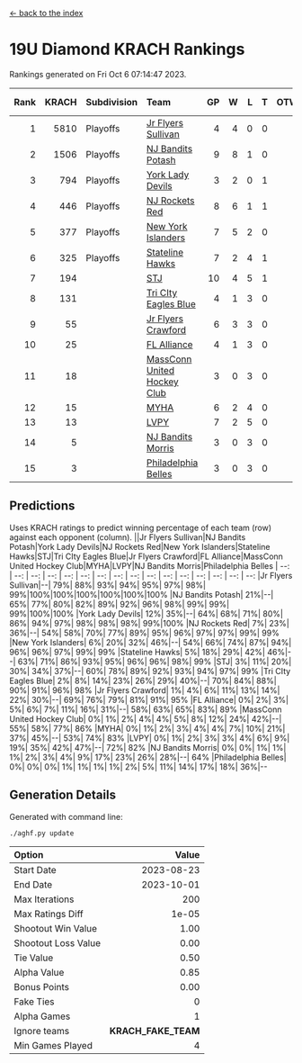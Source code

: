[<- back to the index](readme.md)
# 19U Diamond KRACH Rankings
Rankings generated on Fri Oct  6 07:14:47 2023.

Rank|KRACH|Subdivision|Team|GP|W|L|T|OTW|OTL|SoS|Exp Wins|Win Diff
---:|---:|:---|:---|---:|---:|---:|---:|---:|---:|---:|---:|---:
1|5810|Playoffs|[Jr Flyers Sullivan](https://gamesheetstats.com/seasons/3663/teams/140859/schedule)|4|4|0|0|1|0|183|4.8|-0.0
2|1506|Playoffs|[NJ Bandits Potash](https://gamesheetstats.com/seasons/3663/teams/140857/schedule)|9|8|1|0|0|0|209|8.9|0.0
3|794|Playoffs|[York Lady Devils](https://gamesheetstats.com/seasons/3663/teams/140856/schedule)|3|2|0|1|0|0|183|3.4|0.0
4|446|Playoffs|[NJ Rockets Red](https://gamesheetstats.com/seasons/3663/teams/140855/schedule)|8|6|1|1|0|0|225|7.4|0.0
5|377|Playoffs|[New York Islanders](https://gamesheetstats.com/seasons/3663/teams/140861/schedule)|7|5|2|0|0|0|330|5.9|0.0
6|325|Playoffs|[Stateline Hawks](https://gamesheetstats.com/seasons/3663/teams/141851/schedule)|7|2|4|1|0|1|1951|3.3|-0.0
7|194||[STJ](https://gamesheetstats.com/seasons/3663/teams/140858/schedule)|10|4|5|1|0|0|550|5.4|0.0
8|131||[Tri CIty Eagles Blue](https://gamesheetstats.com/seasons/3663/teams/140852/schedule)|4|1|3|0|0|0|2396|1.8|-0.0
9|55||[Jr Flyers Crawford](https://gamesheetstats.com/seasons/3663/teams/140862/schedule)|6|3|3|0|0|0|126|3.9|0.0
10|25||[FL Alliance](https://gamesheetstats.com/seasons/3663/teams/156907/schedule)|4|1|3|0|0|0|263|1.9|0.0
11|18||[MassConn United Hockey Club](https://gamesheetstats.com/seasons/3663/teams/140854/schedule)|3|0|3|0|0|0|571|0.9|0.0
12|15||[MYHA](https://gamesheetstats.com/seasons/3663/teams/140863/schedule)|6|2|4|0|0|0|136|2.9|0.0
13|13||[LVPY](https://gamesheetstats.com/seasons/3663/teams/140860/schedule)|7|2|5|0|0|0|280|2.9|0.0
14|5||[NJ Bandits Morris](https://gamesheetstats.com/seasons/3663/teams/140866/schedule)|3|0|3|0|0|0|113|0.9|0.0
15|3||[Philadelphia Belles](https://gamesheetstats.com/seasons/3663/teams/140864/schedule)|3|0|3|0|0|0|12|0.9|0.0

## Predictions
Uses KRACH ratings to predict winning percentage of each team (row) against each opponent (column).
||Jr Flyers Sullivan|NJ Bandits Potash|York Lady Devils|NJ Rockets Red|New York Islanders|Stateline Hawks|STJ|Tri CIty Eagles Blue|Jr Flyers Crawford|FL Alliance|MassConn United Hockey Club|MYHA|LVPY|NJ Bandits Morris|Philadelphia Belles
| --: | --: | --: | --: | --: | --: | --: | --: | --: | --: | --: | --: | --: | --: | --: | --: 
|Jr Flyers Sullivan|--| 79%| 88%| 93%| 94%| 95%| 97%| 98%| 99%|100%|100%|100%|100%|100%|100%
|NJ Bandits Potash| 21%|--| 65%| 77%| 80%| 82%| 89%| 92%| 96%| 98%| 99%| 99%| 99%|100%|100%
|York Lady Devils| 12%| 35%|--| 64%| 68%| 71%| 80%| 86%| 94%| 97%| 98%| 98%| 98%| 99%|100%
|NJ Rockets Red|  7%| 23%| 36%|--| 54%| 58%| 70%| 77%| 89%| 95%| 96%| 97%| 97%| 99%| 99%
|New York Islanders|  6%| 20%| 32%| 46%|--| 54%| 66%| 74%| 87%| 94%| 96%| 96%| 97%| 99%| 99%
|Stateline Hawks|  5%| 18%| 29%| 42%| 46%|--| 63%| 71%| 86%| 93%| 95%| 96%| 96%| 98%| 99%
|STJ|  3%| 11%| 20%| 30%| 34%| 37%|--| 60%| 78%| 89%| 92%| 93%| 94%| 97%| 99%
|Tri CIty Eagles Blue|  2%|  8%| 14%| 23%| 26%| 29%| 40%|--| 70%| 84%| 88%| 90%| 91%| 96%| 98%
|Jr Flyers Crawford|  1%|  4%|  6%| 11%| 13%| 14%| 22%| 30%|--| 69%| 76%| 79%| 81%| 91%| 95%
|FL Alliance|  0%|  2%|  3%|  5%|  6%|  7%| 11%| 16%| 31%|--| 58%| 63%| 65%| 83%| 89%
|MassConn United Hockey Club|  0%|  1%|  2%|  4%|  4%|  5%|  8%| 12%| 24%| 42%|--| 55%| 58%| 77%| 86%
|MYHA|  0%|  1%|  2%|  3%|  4%|  4%|  7%| 10%| 21%| 37%| 45%|--| 53%| 74%| 83%
|LVPY|  0%|  1%|  2%|  3%|  3%|  4%|  6%|  9%| 19%| 35%| 42%| 47%|--| 72%| 82%
|NJ Bandits Morris|  0%|  0%|  1%|  1%|  1%|  2%|  3%|  4%|  9%| 17%| 23%| 26%| 28%|--| 64%
|Philadelphia Belles|  0%|  0%|  0%|  1%|  1%|  1%|  1%|  2%|  5%| 11%| 14%| 17%| 18%| 36%|--

## Generation Details

Generated with command line:
```
./aghf.py update
```

| Option | Value |
| :----- | ----: |
| Start Date | 2023-08-23 |
| End Date | 2023-10-01 |
| Max Iterations | 200 |
| Max Ratings Diff | 1e-05 |
| Shootout Win Value | 1.00 |
| Shootout Loss Value | 0.00 |
| Tie Value | 0.50 |
| Alpha Value | 0.85 |
| Bonus Points | 0.00 |
| Fake Ties | 0 |
| Alpha Games | 1 |
| Ignore teams | __KRACH_FAKE_TEAM__ |
| Min Games Played | 4 |

